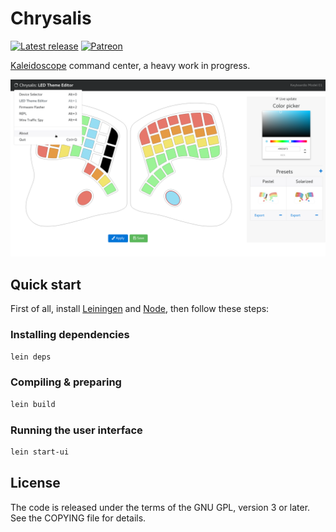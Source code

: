 # Chrysalis

[![Latest release](https://img.shields.io/github/release/algernon/Chrysalis/all.svg?style=flat-square)](https://github.com/algernon/Chrysalis/releases/latest)
[![Patreon](https://img.shields.io/badge/Patreon-algernon-red.svg?style=flat-square&colorA=FF5900&colorB=555555)](https://www.patreon.com/algernon)

[Kaleidoscope][kaleidoscope] command center, a heavy work in progress.

 [kaleidoscope]: https://github.com/keyboardio/Kaleidoscope
 
![Chrysalis](docs/screenshots/led-theme-editor.png)

## Quick start

First of all, install [Leiningen](https://leiningen.org/)
and [Node](https://nodejs.org/en/), then follow these steps:

### Installing dependencies

```bash
lein deps
```

### Compiling & preparing

```bash
lein build
```

### Running the user interface

```bash
lein start-ui
```

## License

The code is released under the terms of the GNU GPL, version 3 or later. See the
COPYING file for details.
